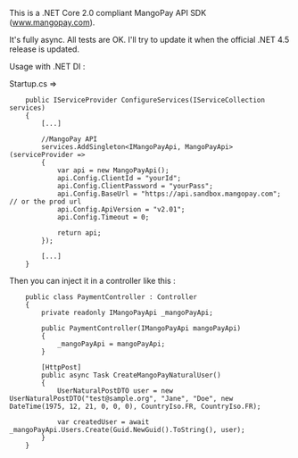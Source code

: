 This is a .NET Core 2.0 compliant MangoPay API SDK (www.mangopay.com).

It's fully async.
All tests are OK.
I'll try to update it when the official .NET 4.5 release is updated.

Usage with .NET DI :

Startup.cs =>

		public IServiceProvider ConfigureServices(IServiceCollection services)
        {
            [...]

            //MangoPay API
            services.AddSingleton<IMangoPayApi, MangoPayApi>(serviceProvider =>
            {
                var api = new MangoPayApi();
                api.Config.ClientId = "yourId";
                api.Config.ClientPassword = "yourPass";
                api.Config.BaseUrl = "https://api.sandbox.mangopay.com"; // or the prod url
                api.Config.ApiVersion = "v2.01";
                api.Config.Timeout = 0;

                return api;
            });
			
			[...]
		}
			
Then you can inject it in a controller like this :

		public class PaymentController : Controller
		{
			private readonly IMangoPayApi _mangoPayApi;

			public PaymentController(IMangoPayApi mangoPayApi)
			{
				_mangoPayApi = mangoPayApi;
			}

			[HttpPost]
			public async Task CreateMangoPayNaturalUser()
			{
				UserNaturalPostDTO user = new UserNaturalPostDTO("test@sample.org", "Jane", "Doe", new DateTime(1975, 12, 21, 0, 0, 0), CountryIso.FR, CountryIso.FR);

				var createdUser = await _mangoPayApi.Users.Create(Guid.NewGuid().ToString(), user);
			}
		}
